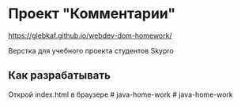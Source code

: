 # Проект "Комментарии"

https://glebkaf.github.io/webdev-dom-homework/

Верстка для учебного проекта студентов Skypro

## Как разрабатывать

Открой index.html в браузере
#   j a v a - h o m e - w o r k  
 #   j a v a - h o m e - w o r k  
 